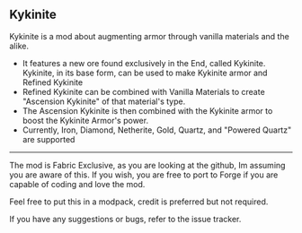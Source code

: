 Kykinite
---
Kykinite is a mod about augmenting armor through vanilla materials and the alike.

- It features a new ore found exclusively in the End, called Kykinite.
Kykinite, in its base form, can be used to make Kykinite armor and Refined Kykinite
- Refined Kykinite can be combined with Vanilla Materials to create "Ascension Kykinite" of that material's type.
- The Ascension Kykinite is then combined with the Kykinite armor to boost the Kykinite Armor's power.
- Currently, Iron, Diamond, Netherite, Gold, Quartz, and "Powered Quartz" are supported
---
The mod is Fabric Exclusive, as you are looking at the github, Im assuming you are aware of this. If you wish, you are free to port to Forge if you are capable of coding and love the mod.

Feel free to put this in a modpack, credit is preferred but not required.

If you have any suggestions or bugs, refer to the issue tracker.
